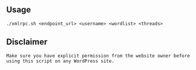 ## Usage

```
./xmlrpc.sh <endpoint_url> <username> <wordlist> <threads>
```

## Disclaimer

```
Make sure you have explicit permission from the website owner before using this script on any WordPress site.
```
